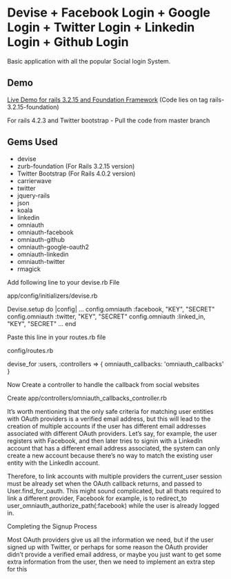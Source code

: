 # Devise + Facebook Login + Google Login + Twitter Login + Linkedin Login + Github Login
Basic application with all the popular Social login System.

## Demo

[Live Demo for rails 3.2.15 and Foundation Framework](http://social-login-in-rails.herokuapp.com/) (Code lies on tag rails-3.2.15-foundation)

For rails 4.2.3 and Twitter bootstrap - Pull the code from master branch

## Gems Used

* devise
* zurb-foundation (For Rails 3.2.15 version)
* Twitter Bootstrap (For Rails 4.0.2 version)
* carrierwave
* twitter
* jquery-rails
* json
* koala
* linkedin
* omniauth
* omniauth-facebook
* omniauth-github
* omniauth-google-oauth2
* omniauth-linkedin
* omniauth-twitter
* rmagick

Add following line to your devise.rb File

app/config/initializers/devise.rb

Devise.setup do |config|
...
  config.omniauth :facebook, "KEY", "SECRET"
  config.omniauth :twitter, "KEY", "SECRET"
  config.omniauth :linked_in, "KEY", "SECRET"
...
end

Paste this line in your routes.rb file

config/routes.rb

 devise_for :users, :controllers => { omniauth_callbacks: 'omniauth_callbacks' }

Now Create a controller to handle the callback from social websites

Create app/controllers/omniauth_callbacks_controller.rb

It’s worth mentioning that the only safe criteria for matching user entities with OAuth providers is a verified email address, but this will lead to the creation of multiple accounts if the user has different email addresses associated with different OAuth providers. Let’s say, for example, the user registers with Facebook, and then later tries to signin with a LinkedIn account that has a different email address associated, the system can only create a new account because there’s no way to match the existing user entity with the LinkedIn account.

Therefore, to link accounts with multiple providers the current_user session must be already set when the OAuth callback returns, and passed to User.find_for_oauth. This might sound complicated, but all thats required to link a different provider, Facebook for example, is to redirect_to user_omniauth_authorize_path(:facebook) while the user is already logged in.



Completing the Signup Process

Most OAuth providers give us all the information we need, but if the user signed up with Twitter, or perhaps for some reason the OAuth provider didn’t provide a verified email address, or maybe you just want to get some extra information from the user, then we need to implement an extra step for this
